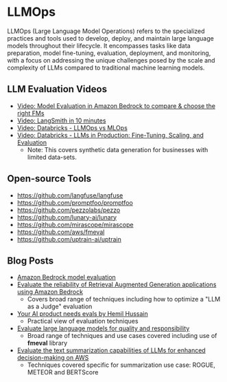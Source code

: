 # LLMOps

LLMOps (Large Language Model Operations) refers to the specialized practices and tools used to develop, deploy, and maintain large language models throughout their lifecycle. It encompasses tasks like data preparation, model fine-tuning, evaluation, deployment, and monitoring, with a focus on addressing the unique challenges posed by the scale and complexity of LLMs compared to traditional machine learning models.

## LLM Evaluation Videos 

* [Video: Model Evaluation in Amazon Bedrock to compare & choose the right FMs](https://www.youtube.com/watch?v=vyppgNFzhvM)
* [Video: LangSmith in 10 minutes](https://www.youtube.com/watch?v=jx7xuHlfsEQ)
* [Video: Databricks - LLMOps vs MLOps](https://www.youtube.com/watch?v=1jvxxa7tdjw)
* [Video: Databricks - LLMs in Production: Fine-Tuning, Scaling, and Evaluation](https://www.youtube.com/watch?v=5Q2KGEN3APk)
  * Note: This covers synthetic data generation for businesses with limited data-sets.

## Open-source Tools 

* https://github.com/langfuse/langfuse
* https://github.com/promptfoo/promptfoo
* https://github.com/pezzolabs/pezzo
* https://github.com/lunary-ai/lunary
* https://github.com/mirascope/mirascope
* https://github.com/aws/fmeval
* https://github.com/uptrain-ai/uptrain 

## Blog Posts

* [Amazon Bedrock model evaluation](https://aws.amazon.com/blogs/aws/amazon-bedrock-model-evaluation-is-now-generally-available/)
* [Evaluate the reliability of Retrieval Augmented Generation applications using Amazon Bedrock](https://aws.amazon.com/blogs/machine-learning/evaluate-the-reliability-of-retrieval-augmented-generation-applications-using-amazon-bedrock/)
  * Covers broad range of techniques including how to optimize a "LLM as a Judge" evaluation
* [Your AI product needs evals by Hemil Hussain](https://hamel.dev/blog/posts/evals/)
  * Practical view of evaluation techniques  
* [Evaluate large language models for quality and responsibility](https://aws.amazon.com/blogs/machine-learning/evaluate-large-language-models-for-quality-and-responsibility/)
  * Broad range of techniques and use cases covered including use of **fmeval** library
* [Evaluate the text summarization capabilities of LLMs for enhanced decision-making on AWS](https://aws.amazon.com/blogs/machine-learning/evaluate-the-text-summarization-capabilities-of-llms-for-enhanced-decision-making-on-aws/)
  * Techniques covered specific for summarization use case: ROGUE, METEOR and BERTScore

